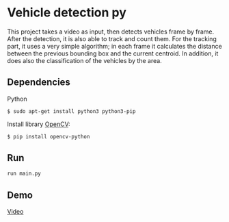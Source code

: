 # Vehicle detection py
This project takes a video as input, then detects vehicles frame by frame. After the detection, it is also able to track and count them. For the tracking part, it uses a very simple algorithm; in each frame it calculates the distance between the previous bounding box and the current centroid. In addition, it does also the classification of the vehicles by the area.

## Dependencies

Python

```
$ sudo apt-get install python3 python3-pip
```

Install library [OpenCV](https://pypi.org/project/opencv-python/):

```sh
$ pip install opencv-python
```

## Run

```sh
run main.py
```

## Demo
[Video](https://youtu.be/3RQKkyzUKwQ)
